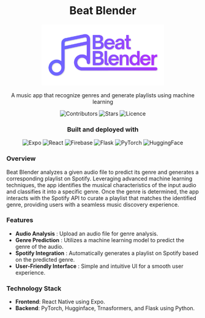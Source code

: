 <div align="center">

# **Beat Blender**

<img src='frontend/assets/beat-blender-gradient-256.png' width="320px" alt="logo" />

A music app that recognize genres and generate playlists using machine learning

<!--
<img src="assets/20240526_131350_Screenshot_113.png" width="80%" alt="home" />
<img src="assets/20240526_131350_Screenshot_121.png" width="80%" alt="discover" />
<img src="assets/20240526_131350_Screenshot_139.png" width="80%" alt="post" />
-->

![Contributors](https://img.shields.io/github/contributors/Sithruby/beat-blender?style=for-the-badge&color=%236b2e99&logoSize=auto&labelColor=%23353535)
![Stars](https://img.shields.io/github/stars/Sithruby/beat-blender?style=for-the-badge&color=%236b2e99&logoSize=auto&labelColor=%23353535)
![Licence](https://img.shields.io/github/license/Sithruby/beat-blender?style=for-the-badge&color=%236b2e99&logoSize=auto&labelColor=%23353535)

### Built and deployed with

![Expo](https://img.shields.io/badge/Expo-20232A?style=for-the-badge&logo=expo&logoColor=%23ffffff&color=%236b2e99&logoSize=auto&labelColor=%23353535)
![React](https://img.shields.io/badge/React%20Native-20232A?style=for-the-badge&logo=react&logoColor=%23ffffff&color=%236b2e99&logoSize=auto&labelColor=%23353535)
![Firebase](https://img.shields.io/badge/firebase-ffca28?style=for-the-badge&logo=firebase&logoColor=%23ffffff&color=%236b2e99&logoSize=auto&labelColor=%23353535)
![Flask](https://img.shields.io/badge/flask-ffca28?style=for-the-badge&logo=flask&logoColor=%23ffffff&color=%236b2e99&logoSize=auto&labelColor=%23353535)
![PyTorch](https://img.shields.io/badge/pytorch-ffca28?style=for-the-badge&logo=pytorch&logoColor=%23ffffff&color=%236b2e99&logoSize=auto&labelColor=%23353535)
![HuggingFace](https://img.shields.io/badge/huggingface-ffca28?style=for-the-badge&logo=huggingface&logoColor=%23ffffff&color=%236b2e99&logoSize=auto&labelColor=%23353535)

</div>

### Overview

Beat Blender analyzes a given audio file to predict its genre and generates a corresponding playlist on Spotify. Leveraging advanced machine learning techniques, the app identifies the musical characteristics of the input audio and classifies it into a specific genre. Once the genre is determined, the app interacts with the Spotify API to curate a playlist that matches the identified genre, providing users with a seamless music discovery experience.

### Features

-   **Audio Analysis** : Upload an audio file for genre analysis.
-   **Genre Prediction** : Utilizes a machine learning model to predict the genre of the audio.
-   **Spotify Integration** : Automatically generates a playlist on Spotify based on the predicted genre.
-   **User-Friendly Interface** : Simple and intuitive UI for a smooth user experience.

### Technology Stack

-   **Frontend**: React Native using Expo.
-   **Backend**: PyTorch, Hugginface, Trnasformers, and Flask using Python.
